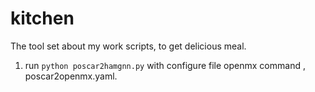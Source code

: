 # kitchen
The tool set about my work scripts, to get delicious meal.
1. run `python poscar2hamgnn.py` with configure file openmx command , poscar2openmx.yaml.

